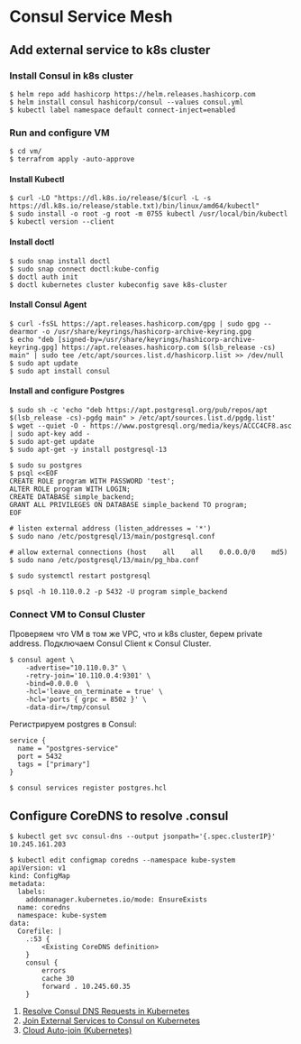 # Consul Service Mesh

## Add external service to k8s cluster

### Install Consul in k8s cluster

```shell
$ helm repo add hashicorp https://helm.releases.hashicorp.com
$ helm install consul hashicorp/consul --values consul.yml
$ kubectl label namespace default connect-inject=enabled
```

### Run and configure VM

```shell
$ cd vm/
$ terrafrom apply -auto-approve
```

#### Install Kubectl

```shell
$ curl -LO "https://dl.k8s.io/release/$(curl -L -s https://dl.k8s.io/release/stable.txt)/bin/linux/amd64/kubectl"
$ sudo install -o root -g root -m 0755 kubectl /usr/local/bin/kubectl
$ kubectl version --client
```

#### Install doctl

```shell
$ sudo snap install doctl
$ sudo snap connect doctl:kube-config
$ doctl auth init
$ doctl kubernetes cluster kubeconfig save k8s-cluster
```

#### Install Consul Agent

```shell
$ curl -fsSL https://apt.releases.hashicorp.com/gpg | sudo gpg --dearmor -o /usr/share/keyrings/hashicorp-archive-keyring.gpg
$ echo "deb [signed-by=/usr/share/keyrings/hashicorp-archive-keyring.gpg] https://apt.releases.hashicorp.com $(lsb_release -cs) main" | sudo tee /etc/apt/sources.list.d/hashicorp.list >> /dev/null
$ sudo apt update
$ sudo apt install consul
```

#### Install and configure Postgres

```shell
$ sudo sh -c 'echo "deb https://apt.postgresql.org/pub/repos/apt $(lsb_release -cs)-pgdg main" > /etc/apt/sources.list.d/pgdg.list'
$ wget --quiet -O - https://www.postgresql.org/media/keys/ACCC4CF8.asc | sudo apt-key add -
$ sudo apt-get update
$ sudo apt-get -y install postgresql-13

$ sudo su postgres
$ psql <<EOF
CREATE ROLE program WITH PASSWORD 'test';
ALTER ROLE program WITH LOGIN;
CREATE DATABASE simple_backend;
GRANT ALL PRIVILEGES ON DATABASE simple_backend TO program;
EOF

# listen external address (listen_addresses = '*')
$ sudo nano /etc/postgresql/13/main/postgresql.conf

# allow external connections (host    all    all    0.0.0.0/0    md5)
$ sudo nano /etc/postgresql/13/main/pg_hba.conf

$ sudo systemctl restart postgresql

$ psql -h 10.110.0.2 -p 5432 -U program simple_backend
```

### Connect VM to Consul Cluster

Проверяем что VM в том же VPC, что и k8s cluster, берем private address. Подключаем Consul Client к Consul Cluster.

```shell
$ consul agent \
    -advertise="10.110.0.3" \
    -retry-join='10.110.0.4:9301' \
    -bind=0.0.0.0  \
    -hcl='leave_on_terminate = true' \
    -hcl='ports { grpc = 8502 }' \
    -data-dir=/tmp/consul
```

Регистрируем postgres в Consul:

```hcl
service {
  name = "postgres-service"
  port = 5432
  tags = ["primary"]
}
```

```shell
$ consul services register postgres.hcl
```

## Configure CoreDNS to resolve .consul

```shell
$ kubectl get svc consul-dns --output jsonpath='{.spec.clusterIP}'
10.245.161.203

$ kubectl edit configmap coredns --namespace kube-system
apiVersion: v1
kind: ConfigMap
metadata:
  labels:
    addonmanager.kubernetes.io/mode: EnsureExists
  name: coredns
  namespace: kube-system
data:
  Corefile: |
    .:53 {
        <Existing CoreDNS definition>
    }
    consul {
        errors
        cache 30
        forward . 10.245.60.35
    }
```

1. [Resolve Consul DNS Requests in Kubernetes](https://developer.hashicorp.com/consul/docs/k8s/dns)
2. [Join External Services to Consul on Kubernetes](https://developer.hashicorp.com/consul/docs/k8s/deployment-configurations/clients-outside-kubernetes)
3. [Cloud Auto-join (Kubernetes)](https://developer.hashicorp.com/consul/docs/install/cloud-auto-join#kubernetes-k8s)